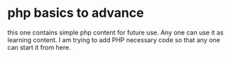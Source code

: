 # php basics to advance
this one contains simple php content for future use.
Any one can use it as learning content.
I am trying to add PHP necessary code so that any one can start it from here.
